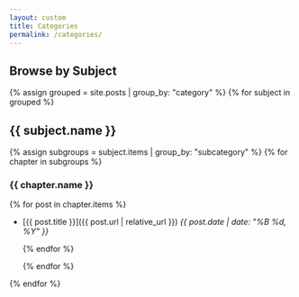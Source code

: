 ```yaml
---
layout: custom
title: Categories
permalink: /categories/
---
```



## Browse by Subject

{% assign grouped = site.posts | group_by: "category" %}
{% for subject in grouped %}

## {{ subject.name }}

  {% assign subgroups = subject.items | group_by: "subcategory" %}
  {% for chapter in subgroups %}

### {{ chapter.name }}

  {% for post in chapter.items %}

- [{{ post.title }}]({{ post.url | relative_url }})
    _{{ post.date | date: "%B %d, %Y" }}_

  {% endfor %}

  {% endfor %}

{% endfor %}
